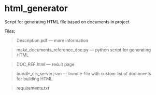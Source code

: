 # html_generator
Script for generating HTML file based on documents in project

Files:

> Description.pdf –– more information

> make_documents_reference_doc.py –– python script for generating HTML

> DOC_REF.html –– result page

> bundle_cis_server.json –– bundle-file with custom list of documents for building HTML

> requirements.txt
